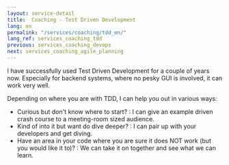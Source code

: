 ```yaml
---
layout: service-detail
title:  Coaching - Test Driven Development
lang: en
permalink: "/services/coaching/tdd_en/"
lang_ref: services_coaching_tdd
previous: services_coaching_devops
next: services_coaching_agile_planning
---
```

I have successfully used Test Driven Development for a couple of years now.
Especially for backend systems, where no pesky GUI is involved, it can work very well.

Depending on where you are with TDD, I can help you out in various ways:

- Curious but don't know where to start?
: I can give an example driven crash course to a meeting-room sized audience.
- Kind of into it but want do dive deeper?
: I can pair up with your developers and get diving.
- Have an area in your code where you are sure it does NOT work (but you would like it to)?
: We can take it on together and see what we can learn.
